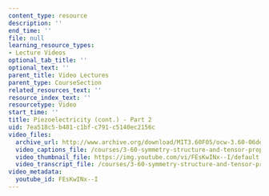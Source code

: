 ```yaml
---
content_type: resource
description: ''
end_time: ''
file: null
learning_resource_types:
- Lecture Videos
optional_tab_title: ''
optional_text: ''
parent_title: Video Lectures
parent_type: CourseSection
related_resources_text: ''
resource_index_text: ''
resourcetype: Video
start_time: ''
title: Piezoelectricity (cont.) - Part 2
uid: 7ea518c5-b481-c1bf-c791-c5140ec2156c
video_files:
  archive_url: http://www.archive.org/download/MIT3.60F05/ocw-3.60-06dec2005-pt2-220k.mp4
  video_captions_file: /courses/3-60-symmetry-structure-and-tensor-properties-of-materials-fall-2005/097d7b5b21695b9d8855b50d9e3bbb94_FEsKwINx--I.vtt
  video_thumbnail_file: https://img.youtube.com/vi/FEsKwINx--I/default.jpg
  video_transcript_file: /courses/3-60-symmetry-structure-and-tensor-properties-of-materials-fall-2005/8eabbec07dff66233d0d1f97bd109d58_FEsKwINx--I.pdf
video_metadata:
  youtube_id: FEsKwINx--I
---
```

